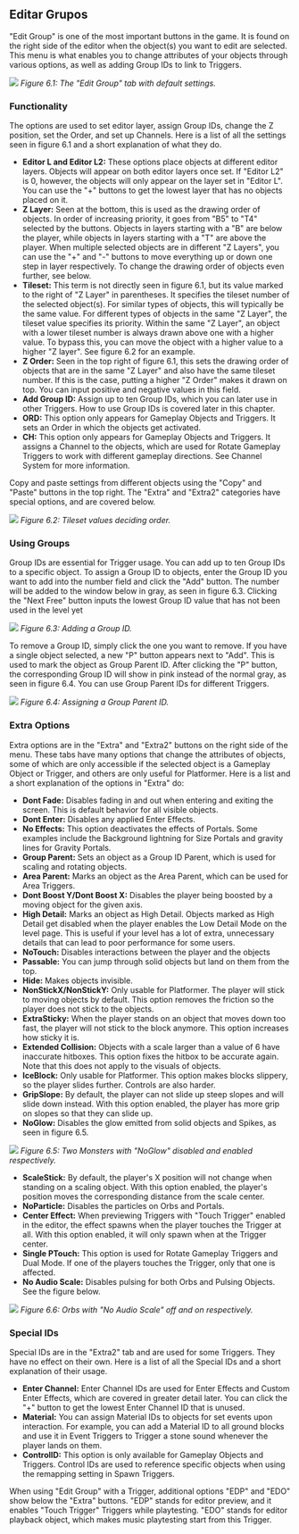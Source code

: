 ## Editar Grupos
"Edit Group" is one of the most important buttons in the game. It is found on the right side of the editor when the object(s) you want to edit are selected. This menu is what enables you to change attributes of your objects through various options, as well as adding Group IDs to link to Triggers.

![](https://guia.editorgd.xyz/assets/img/figures/58.png)
*Figure 6.1: The "Edit Group" tab with default settings.*<br>

### Functionality
The options are used to set editor layer, assign Group IDs, change the Z position, set the Order, and set up Channels. Here is a list of all the settings seen in figure 6.1 and a short explanation of what they do.

- **Editor L and Editor L2:** These options place objects at different editor layers. Objects will appear on both editor layers once set. If "Editor L2" is 0, however, the objects will only appear on the layer set in "Editor L". You can use the "+" buttons to get the lowest layer that has no objects placed on it.
- **Z Layer:** Seen at the bottom, this is used as the drawing order of objects. In order of increasing priority, it goes from "B5" to "T4" selected by the buttons. Objects in layers starting with a "B" are below the player, while objects in layers starting with a "T" are above the player. When multiple selected objects are in different "Z Layers", you can use the "+" and "-" buttons to move everything up or down one step in layer respectively. To change the drawing order of objects even further, see below.
- **Tileset:** This term is not directly seen in figure 6.1, but its value marked to the right of "Z Layer" in parentheses. It specifies the tileset number of the selected object(s). For similar types of objects, this will typically be the same value. For different types of objects in the same "Z Layer", the tileset value specifies its priority. Within the same "Z Layer", an object with a lower tileset number is always drawn above one with a higher value. To bypass this, you can move the object with a higher value to a higher "Z layer". See figure 6.2 for an example.
- **Z Order:** Seen in the top right of figure 6.1, this sets the drawing order of objects that are in the same "Z Layer" and also have the same tileset number. If this is the case, putting a higher "Z Order" makes it drawn on top. You can input positive and negative values in this field.
- **Add Group ID:** Assign up to ten Group IDs, which you can later use in other Triggers. How to use Group IDs is covered later in this chapter.
- **ORD:** This option only appears for Gameplay Objects and Triggers. It sets an Order in which the objects get activated.
- **CH:** This option only appears for Gameplay Objects and Triggers. It assigns a Channel to the objects, which are used for Rotate Gameplay Triggers to work with different gameplay directions. See Channel System for more information.

Copy and paste settings from different objects using the "Copy" and "Paste" buttons in the top right. The "Extra" and "Extra2" categories have special options, and are covered below.

![](https://guia.editorgd.xyz/assets/img/figures/59.png)
*Figure 6.2: Tileset values deciding order.*<br>

### Using Groups
Group IDs are essential for Trigger usage. You can add up to ten Group IDs to a specific object. To assign a Group ID to objects, enter the Group ID you want to add into the number field and click the "Add" button. The number will be added to the window below in gray, as seen in figure 6.3. Clicking the "Next Free" button inputs the lowest Group ID value that has not been used in the level yet

![](https://guia.editorgd.xyz/assets/img/figures/60.png)
*Figure 6.3: Adding a Group ID.*<br>

To remove a Group ID, simply click the one you want to remove. If you have a single object selected, a new "P" button appears next to "Add". This is used to mark the object as Group Parent ID. After clicking the "P" button, the corresponding Group ID will show in pink instead of the normal gray, as seen in figure 6.4. You can use Group Parent IDs for different Triggers.

![](https://guia.editorgd.xyz/assets/img/figures/61.png)
*Figure 6.4: Assigning a Group Parent ID.*<br>

### Extra Options
Extra options are in the "Extra" and "Extra2" buttons on the right side of the menu. These tabs have many options that change the attributes of objects, some of which are only accessible if the selected object is a Gameplay Object or Trigger, and others are only useful for Platformer. Here is a list and a short explanation of the options in "Extra" do:

- **Dont Fade:** Disables fading in and out when entering and exiting the screen. This is default behavior for all visible objects.
- **Dont Enter:** Disables any applied Enter Effects.
- **No Effects:** This option deactivates the effects of Portals. Some examples include the Background lightning for Size Portals and gravity lines for Gravity Portals.
- **Group Parent:** Sets an object as a Group ID Parent, which is used for scaling and rotating objects.
- **Area Parent:** Marks an object as the Area Parent, which can be used for Area Triggers.
- **Dont Boost Y/Dont Boost X:** Disables the player being boosted by a moving object for the given axis.
- **High Detail:** Marks an object as High Detail. Objects marked as High Detail get disabled when the player enables the Low Detail Mode on the level page. This is useful if your level has a lot of extra, unnecessary details that can lead to poor performance for some users.
- **NoTouch:** Disables interactions between the player and the objects
- **Passable:** You can jump through solid objects but land on them from the top.
- **Hide:** Makes objects invisible.
- **NonStickX/NonStickY:** Only usable for Platformer. The player will stick to moving objects by default. This option removes the friction so the player does not stick to the objects.
- **ExtraSticky:** When the player stands on an object that moves down too fast, the player will not stick to the block anymore. This option increases how sticky it is.
- **Extended Collision:** Objects with a scale larger than a value of 6 have inaccurate hitboxes. This option fixes the hitbox to be accurate again. Note that this does not apply to the visuals of objects.
- **IceBlock:** Only usable for Platformer. This option makes blocks slippery, so the player slides further. Controls are also harder.
- **GripSlope:** By default, the player can not slide up steep slopes and will slide down instead. With this option enabled, the player has more grip on slopes so that they can slide up.
- **NoGlow:** Disables the glow emitted from solid objects and Spikes, as seen in figure 6.5.

![](https://guia.editorgd.xyz/assets/img/figures/62.png)
*Figure 6.5: Two Monsters with "NoGlow" disabled and enabled respectively.*<br>

- **ScaleStick:** By default, the player's X position will not change when standing on a scaling object. With this option enabled, the player's position moves the corresponding distance from the scale center.
- **NoParticle:** Disables the particles on Orbs and Portals.
- **Center Effect:** When previewing Triggers with "Touch Trigger" enabled in the editor, the effect spawns when the player touches the Trigger at all. With this option enabled, it will only spawn when at the Trigger center.
- **Single PTouch:** This option is used for Rotate Gameplay Triggers and Dual Mode. If one of the players touches the Trigger, only that one is affected.
- **No Audio Scale:** Disables pulsing for both Orbs and Pulsing Objects. See the figure below.

![](https://guia.editorgd.xyz/assets/img/figures/63.png)
*Figure 6.6: Orbs with "No Audio Scale" off and on respectively.*<br>

### Special IDs
Special IDs are in the "Extra2" tab and are used for some Triggers. They have no effect on their own. Here is a list of all the Special IDs and a short explanation of their usage.

- **Enter Channel:** Enter Channel IDs are used for Enter Effects and Custom Enter Effects, which are covered in greater detail later. You can click the "+" button to get the lowest Enter Channel ID that is unused.
- **Material:** You can assign Material IDs to objects for set events upon interaction. For example, you can add a Material ID to all ground blocks and use it in Event Triggers to Trigger a stone sound whenever the player lands on them.
- **ControlID:** This option is only available for Gameplay Objects and Triggers. Control IDs are used to reference specific objects when using the remapping setting in Spawn Triggers.

When using "Edit Group" with a Trigger, additional options "EDP" and "EDO" show below the "Extra" buttons. "EDP" stands for editor preview, and it enables "Touch Trigger" Triggers while playtesting. "EDO" stands for editor playback object, which makes music playtesting start from this Trigger.